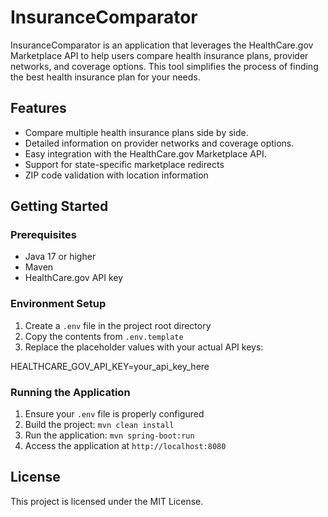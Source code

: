 # InsuranceComparator

InsuranceComparator is an application that leverages the HealthCare.gov Marketplace API to help users compare health insurance plans, provider networks, and coverage options. This tool simplifies the process of finding the best health insurance plan for your needs.

## Features
- Compare multiple health insurance plans side by side.
- Detailed information on provider networks and coverage options.
- Easy integration with the HealthCare.gov Marketplace API.
- Support for state-specific marketplace redirects
- ZIP code validation with location information

## Getting Started

### Prerequisites
- Java 17 or higher
- Maven
- HealthCare.gov API key

### Environment Setup
1. Create a `.env` file in the project root directory
2. Copy the contents from `.env.template`
3. Replace the placeholder values with your actual API keys:

HEALTHCARE_GOV_API_KEY=your_api_key_here

### Running the Application
1. Ensure your `.env` file is properly configured
2. Build the project: `mvn clean install`
3. Run the application: `mvn spring-boot:run`
4. Access the application at `http://localhost:8080`

## License
This project is licensed under the MIT License.
